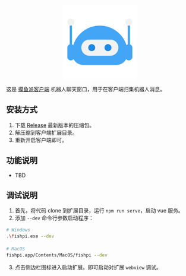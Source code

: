 <p align="center">
  <img width="200" src="./public/icon.png">
</p>

这是 [摸鱼派客户端](https://github.com/imlinhanchao/fishpi-desktop) 机器人聊天窗口，用于在客户端归集机器人消息。

## 安装方式

1. 下载 [Release](https://github.com/imlinhanchao/fishpi-ext-bot/releases) 最新版本的压缩包。
2. 解压缩到客户端扩展目录。
3. 重新开启客户端即可。

## 功能说明
- TBD

## 调试说明
1. 首先，将代码 clone 到扩展目录，运行 `npm run serve`，启动 vue 服务。
2. 添加 `--dev` 命令行参数启动程序：
```bash
# Windows
.\fishpi.exe --dev

# MacOS
fishpi.app/Contents/MacOS/fishpi --dev
```
3. 点击侧边栏图标进入启动扩展。即可启动对扩展 `webview` 调试。